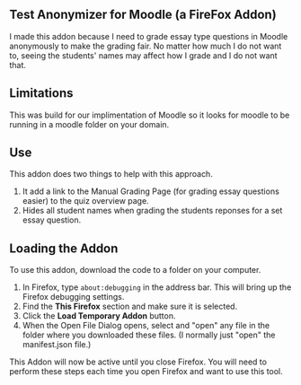 ## Test Anonymizer for Moodle (a FireFox Addon)

I made this addon because I need to grade essay type questions in Moodle anonymously to make the grading fair. No matter how much I do not want to, seeing the students' names may affect how I grade and I do not want that. 

## Limitations
This was build for our implimentation of Moodle so it looks for moodle to be running in a moodle folder on your domain. 

## Use
This addon does two things to help with this approach. 
1. It add a link to the Manual Grading Page (for grading essay questions easier) to the quiz overview page. 
2. Hides all student names when grading the students reponses for a set essay question.

## Loading the Addon
To use this addon, download the code to a folder on your computer.

1. In Firefox, type `about:debugging` in the address bar. This will bring up the Firefox debugging settings.
2. Find the **This Firefox** section and make sure it is selected. 
3. Click the **Load Temporary Addon** button. 
4. When the Open File Dialog opens, select and "open" any file in the folder where you downloaded these files. (I normally just "open" the manifest.json file.)

This Addon will now be active until you close Firefox. 
You will need to perform these steps each time you open Firefox and want to use this tool. 

